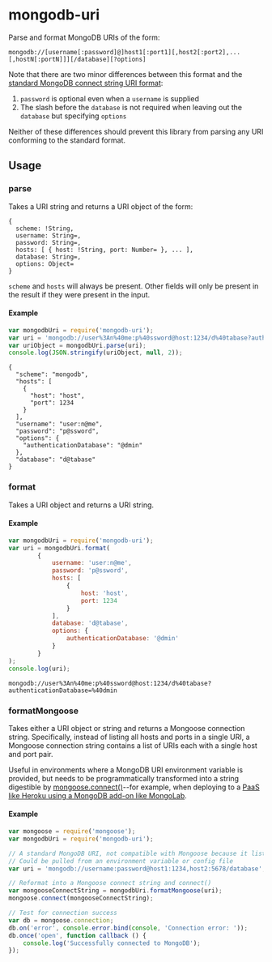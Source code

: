 # mongodb-uri

Parse and format MongoDB URIs of the form:

```
mongodb://[username[:password]@]host1[:port1][,host2[:port2],...[,hostN[:portN]]][/database][?options]
```

Note that there are two minor differences between this format and the
[standard MongoDB connect string URI format](http://docs.mongodb.org/manual/reference/connection-string/):

1. `password` is optional even when a `username` is supplied
2. The slash before the `database` is not required when leaving out the `database` but specifying `options`

Neither of these differences should prevent this library from parsing any URI conforming to the standard format.

## Usage

### parse

Takes a URI string and returns a URI object of the form:

```
{
  scheme: !String,
  username: String=,
  password: String=,
  hosts: [ { host: !String, port: Number= }, ... ],
  database: String=,
  options: Object=
}
```

`scheme` and `hosts` will always be present. Other fields will only be present in the result if they were present in the
input.

#### Example

```javascript
var mongodbUri = require('mongodb-uri');
var uri = 'mongodb://user%3An%40me:p%40ssword@host:1234/d%40tabase?authenticationDatabase=%40dmin';
var uriObject = mongodbUri.parse(uri);
console.log(JSON.stringify(uriObject, null, 2));
```

```
{
  "scheme": "mongodb",
  "hosts": [
    {
      "host": "host",
      "port": 1234
    }
  ],
  "username": "user:n@me",
  "password": "p@ssword",
  "options": {
    "authenticationDatabase": "@dmin"
  },
  "database": "d@tabase"
}
```

### format

Takes a URI object and returns a URI string.

#### Example

```javascript
var mongodbUri = require('mongodb-uri');
var uri = mongodbUri.format(
        {
            username: 'user:n@me',
            password: 'p@ssword',
            hosts: [
                {
                    host: 'host',
                    port: 1234
                }
            ],
            database: 'd@tabase',
            options: {
                authenticationDatabase: '@dmin'
            }
        }
);
console.log(uri);
```

```
mongodb://user%3An%40me:p%40ssword@host:1234/d%40tabase?authenticationDatabase=%40dmin
```

### formatMongoose

Takes either a URI object or string and returns a Mongoose connection string. Specifically, instead of listing all hosts
and ports in a single URI, a Mongoose connection string contains a list of URIs each with a single host and port pair.

Useful in environments where a MongoDB URI environment variable is provided, but needs to be programmatically
transformed into a string digestible by [mongoose.connect()](http://mongoosejs.com/docs/connections.html)--for example,
when deploying to a [PaaS like Heroku using a MongoDB add-on like MongoLab](https://devcenter.heroku.com/articles/mongolab).

#### Example

```javascript
var mongoose = require('mongoose');
var mongodbUri = require('mongodb-uri');

// A standard MongoDB URI, not compatible with Mongoose because it lists multiple hosts in the address
// Could be pulled from an environment variable or config file
var uri = 'mongodb://username:password@host1:1234,host2:5678/database';

// Reformat into a Mongoose connect string and connect()
var mongooseConnectString = mongodbUri.formatMongoose(uri);
mongoose.connect(mongooseConnectString);

// Test for connection success
var db = mongoose.connection;
db.on('error', console.error.bind(console, 'Connection error: '));
db.once('open', function callback () {
    console.log('Successfully connected to MongoDB');
});
```
